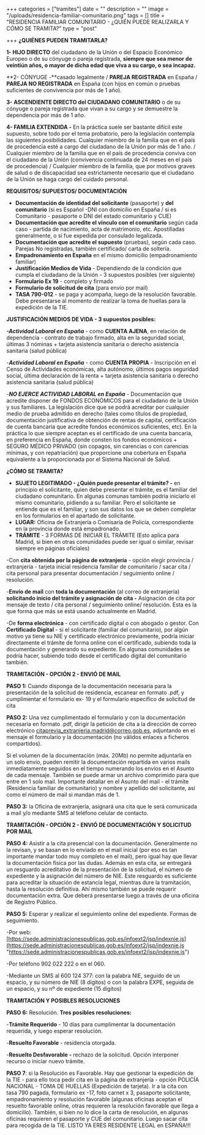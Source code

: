 +++
categories = ["tramites"]
date = ""
description = ""
image = "/uploads/residencia-familiar-comunitario.png"
tags = []
title = "RESIDENCIA  FAMILIAR COMUNITARIO - ¿QUIÉN PUEDE REALIZARLA Y CÓMO SE TRAMITA?"
type = "post"

+++
**¿QUIÉNES PUEDEN TRAMITARLA?**

**1- HIJO DIRECTO** del ciudadano de la Unión o del Espacio Económico Europeo o de su cónyuge o pareja registrada, **siempre que sea menor de veintiún años, o mayor de dicha edad que viva a su cargo, o sea incapaz.**

\**2- CÓNYUGE -**casado legalmente / **PAREJA REGISTRADA** en España / **PAREJA NO REGISTRADA** en España (con hijos en común o pruebas suficientes de convivencia por más de 1 año).

**3- ASCENDIENTE DIRECTO del CIUDADANO COMUNITARIO** o de su cónyuge o pareja registrada que vivan a su cargo y se demuestre la dependencia por más de 1 año.

**4- FAMILIA EXTENDIDA -** En la práctica suele ser bastante difícil este supuesto, sobre todo por el tema probatorio, pero la legislación contempla las siguientes posibilidades. Cualquier miembro de la familia que en el país de procedencia esté a cargo del ciudadano de la Unión por más de 1 año. / Cualquier miembro de la familia que en el país de procedencia conviva con el ciudadano de la Unión (convivencia continuada de 24 meses en el país de procedencia) / Cualquier miembro de la familia, que por motivos graves de salud o de discapacidad sea estrictamente necesario que el ciudadano de la Unión se haga cargo del cuidado personal.

**REQUISITOS/ SUPUESTOS/ DOCUMENTACIÓN**

* **Documentación de identidad del solicitante** (pasaporte) y **del comunitario** (si es Español -DNI con domicilio en España / si es Comunitario - pasaporte o DNI del estado comunitario y CUE)
* **Documentación que acredite el vínculo con el comunitario** según cada caso - partida de nacimiento, acta de matrimonio, etc. Apostilladas generalmente, o si fue expedida por consulado legalizada.
* **Documentación que acredite el supuesto** (pruebas), según cada caso. Parejas No registradas, también certificado/ carta de soltería.
* **Empadronamiento en España** en el mismo domicilio (empadronamiento familiar)
* **Justificación Medios de Vida** - Dependiendo de la condición que cumpla el ciudadano de la Unión - 3 supuestos posibles (ver siguiente)
* **Formulario Ex 19** - completo y firmado
* **Formulario de solicitud de cita** (para envío por mail)
* **TASA 790-012** - se paga y acompaña, luego de la resolución favorable. Debe presentarse al momento de realizar la toma de huellas para la expedición de la TIE.

**JUSTIFICACIÓN MEDIOS DE VIDA - 3 supuestos posibles:**

**_-Actividad Laboral en España_** - como **CUENTA AJENA**, en relación de dependencia - contrato de trabajo firmado, alta en la seguridad social, últimas 3 nóminas + tarjeta asistencia sanitaria o derecho asistencia sanitaria (salud pública)

\-**_Actividad Laboral en España_** - como **CUENTA PROPIA** - Inscripción en el Censo de Actividades económicas, alta autónomo, últimos pagos seguridad social, última declaración de la renta + tarjeta asistencia sanitaria o derecho asistencia sanitaria (salud pública)

\-**_NO EJERCE ACTIVIDAD LABORAL en España_** - Documentación que acredite disponer de FONDOS ECONÓMICOS para el ciudadano de la Unión y sus familiares. La legislación dice que se podrá acreditar por cualquier medio de prueba admitido en derecho (tales como títulos de propiedad, documentación justificativa de obtención de rentas de capital, certificación de cuenta bancaria que acredite fondos económicos suficientes, etc). En la práctica lo que siempre aceptan es el certificado de una cuenta bancaria, en preferencia en España, donde consten los fondos económicos + SEGURO MÉDICO PRIVADO (sin copagos, sin carencias o con carencias mínimas, y con repatriación) que proporcione una cobertura en España equivalente a la proporcionada por el Sistema Nacional de Salud.

**¿CÓMO SE TRAMITA?**

* **SUJETO LEGITIMADO - ¿Quién puede presentar el trámite? -** en principio el solicitante, quien debe presentar el trámite, es el familiar del ciudadano comunitario. En algunas comunas también podría iniciarlo el mismo comunitario, pidiendo a su familiar. Pero el solicitante se entiende que es el familiar, y son sus datos los que se deben completar en los formularios en el apartado de solicitante.
* **LUGAR:** Oficina de Extranjería o Comisaría de Policía, correspondiente en la provincia donde está empadronado.
* **TRÁMITE** - 3 FORMAS DE INICIAR EL TRÁMITE (Esto aplica para Madrid, si bien en otras comunidades puede ser igual o similar, revisar siempre en páginas oficiales)

\-Con **cita obtenida por la página de extranjería** - opción elegir provincia / extranjería - tarjeta inicial residencia familiar de comunitario / sacar cita / cita personal para presentar documentación / seguimiento online / resolución.

\-**Envío de mail** con **toda la documentación** (al correo de extranjería) **solicitando inicio del trámite y asignación de cita -** Asignación de cita por mensaje de texto / cita personal / seguimiento online/ resolución. Esta es la que forma que más se está usando actualmente en Madrid.

\-De **forma electrónica** - con certificado digital o con abogado o gestor. Con **Certificado Digital** - si el solicitante (familiar del comunitario), por algún motivo ya tiene su NIE y certificado electrónico previamente, podría iniciar directamente el trámite de forma online con el certificado, subiendo toda la documentación y generando su expediente. En algunas comunidades se podría hacer, subiendo todo desde el certificado digital del comunitario también.

**TRAMITACIÓN - OPCIÓN 2 - ENVIÓ DE MAIL**

**PASO 1:** Cuando disponga de la documentación necesaria para la presentación de la solicitud de residencia, escanear en formato .pdf, y cumplimentar el formulario ex- 19 y el formulario específico de solicitud de cita

**PASO 2:** Una vez cumplimentado el formulario y con la documentación necesaria en formato .pdf, dirigir la petición de cita a la dirección de correo electrónico citaprevia_extranjeria.madrid@correo.gob.es, adjuntando en el mensaje el formulario y la documentación (no válidos enlaces a ficheros compartidos).

Si el volumen de la documentación (máx. 20Mb) no permite adjuntarla en un solo envío, pueden remitir la documentación repartida en varios mails inmediatamente seguidos en el tiempo numerando los envíos en el Asunto de cada mensaje. También se puede armar un archivo comprimido para que entre en 1 solo mail. Importante detallar en el Asunto del mail - el trámite (Residencia familiar de comunitario) y nombre y apellido del solicitante, así como el número de mail si mandan más de 1.

**PASO 3:** la Oficina de extranjería, asignará una cita que le será comunicada a mail y/o mediante SMS al teléfono celular de contacto.

**TRAMITACIÓN - OPCIÓN 2 - ENVIÓ DE DOCUMENTACIÓN Y SOLICITUD POR MAIL**

**PASO 4:** Asistir a la cita presencial con la documentación. Generalmente no la revisan, y se basan en lo enviado en el mail inicial (por eso es tan importante mandar todo muy completo en el mail), pero igual hay que llevar la documentación física por las dudas. Además en esta cita, se entregará un resguardo acreditativo de la presentación de la solicitud, el número de expediente y la asignación del número de NIE. Este resguardo es suficiente para acreditar la situación de estancia legal, mientras dure la tramitación, hasta la resolución definitiva. Ahí mismo también se puede requerir documentación extra. Que deberá presentarse luego a través de una oficina de Registro Público.

**PASO 5:** Esperar y realizar el seguimiento online del expediente. Formas de seguimiento.

\-Por web: [https://sede.administracionespublicas.gob.es/infoext2/jsp/indexnie.js](https://sede.administracionespublicas.gob.es/infoext2/jsp/indexnie.js "https://sede.administracionespublicas.gob.es/infoext2/jsp/indexnie.js")

\-Por teléfono 902 022 222 o en el 060.

\-Mediante un SMS al 600 124 377: con la palabra NIE, seguido de un espacio, y su número de NIE (8 dígitos) o con la palabra EXPE, seguida de un espacio, y su nº de expediente (15 dígitos)

**TRAMITACIÓN Y POSIBLES RESOLUCIONES**

**PASO 6:** Resolución. **Tres posibles resoluciones:**

\-**Trámite Requerido** - 10 días para cumplimentar la documentación requerida, y luego esperar resolución.

\-**Resuelto Favorable** - residencia otorgada.

\-**Resuelto Desfavorable -** rechazo de la solicitud. Opción interponer recurso o iniciar nuevo trámite.

**PASO 7**: si la Resolución es Favorable. Hay que gestionar la expedición de la TIE - para ello toca pedir cita en la página de extranjería - opción POLICÍA NACIONAL - TOMA DE HUELLAS (Expedición de tarjeta). Ir a la cita con tasa 790 pagada, formulario ex -17, foto carnet x 3, pasaporte solicitante, empadronamiento y resolución favorable (algunas oficinas aceptan el resuelto favorable online, otras requieren la resolución favorable que llega a domicilio). También, si bien no lo dice la carta de resolución, en algunas oficinas requieren el pasaporte y CUE del comunitario. Luego sacar cita para recogida de la TIE. LISTO YA ERES RESIDENTE LEGAL en ESPAÑA!!!